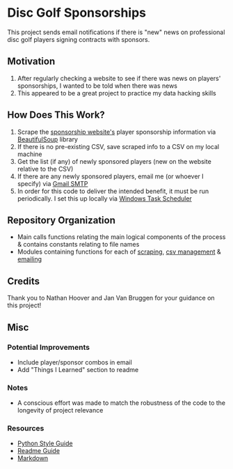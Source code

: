 # Disc Golf Sponsorships
This project sends email notifications if there is "new" news on professional disc golf players signing contracts with sponsors.

## Motivation
1. After regularly checking a website to see if there was news on players' sponsorships, I wanted to be told when there was news
2. This appeared to be a great project to practice my data hacking skills

## How Does This Work?
1. Scrape the [sponsorship website's](https://discgolf.ultiworld.com/2020/11/02/2021-player-sponsorship-tracker/) player sponsorship information via [BeautifulSoup](https://www.crummy.com/software/BeautifulSoup/bs4/doc/) library
2. If there is no pre-existing CSV, save scraped info to a CSV on my local machine
3. Get the list (if any) of newly sponsored players (new on the website relative to the CSV)
4. If there are any newly sponsored players, email me (or whoever I specify) via [Gmail SMTP](https://realpython.com/python-send-email/)
5. In order for this code to deliver the intended benefit, it must be run periodically. I set this up locally via [Windows Task Scheduler](http://theautomatic.net/2017/10/03/running-python-task-scheduler/)

## Repository Organization
- Main calls functions relating the main logical components of the process & contains constants relating to file names
- Modules containing functions for each of [scraping](https://github.com/greenbean1/dg-sponsorships/blob/main/scrape_functions.py), [csv management](https://github.com/greenbean1/dg-sponsorships/blob/main/csv_functions.py) & [emailing](https://github.com/greenbean1/dg-sponsorships/blob/main/email_functions.py)

## Credits
Thank you to Nathan Hoover and Jan Van Bruggen for your guidance on this project!

## Misc
### Potential Improvements
- Include player/sponsor combos in email
- Add "Things I Learned" section to readme
### Notes
 - A conscious effort was made to match the robustness of the code to the longevity of project relevance 
### Resources
 - [Python Style Guide](https://www.python.org/dev/peps/pep-0008/)
 - [Readme Guide](https://medium.com/@meakaakka/a-beginners-guide-to-writing-a-kickass-readme-7ac01da88ab3)
 - [Markdown](https://www.markdownguide.org/cheat-sheet/)